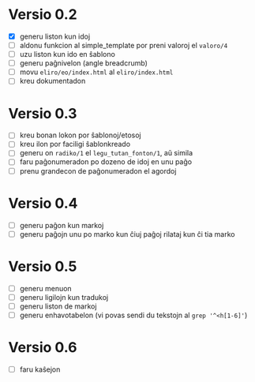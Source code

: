 Versio 0.2
==========
* [x] generu liston kun idoj
* [ ] aldonu funkcion al simple_template por preni valoroj el `valoro/4`
* [ ] uzu liston kun ido en ŝablono
* [ ] generu paĝnivelon (angle breadcrumb)
* [ ] movu `eliro/eo/index.html` al `eliro/index.html`
* [ ] kreu dokumentadon

Versio 0.3
==========
* [ ] kreu bonan lokon por ŝablonoj/etosoj
* [ ] kreu ilon por faciligi ŝablonkreado
* [ ] generu on `radiko/1` el `legu_tutan_fonton/1`, aŭ simila
* [ ] faru paĝonumeradon po dozeno de idoj en unu paĝo
* [ ] prenu grandecon de paĝonumeradon el agordoj

Versio 0.4
==========
* [ ] generu paĝon kun markoj
* [ ] generu paĝojn unu po marko kun ĉiuj paĝoj rilataj kun ĉi tia marko

Versio 0.5
==========
* [ ] generu menuon
* [ ] generu ligilojn kun tradukoj
* [ ] generu liston de markoj
* [ ] generu enhavotabelon (vi povas sendi du tekstojn al `grep '^<h[1-6]'`)

Versio 0.6
==========
* [ ] faru kaŝejon
